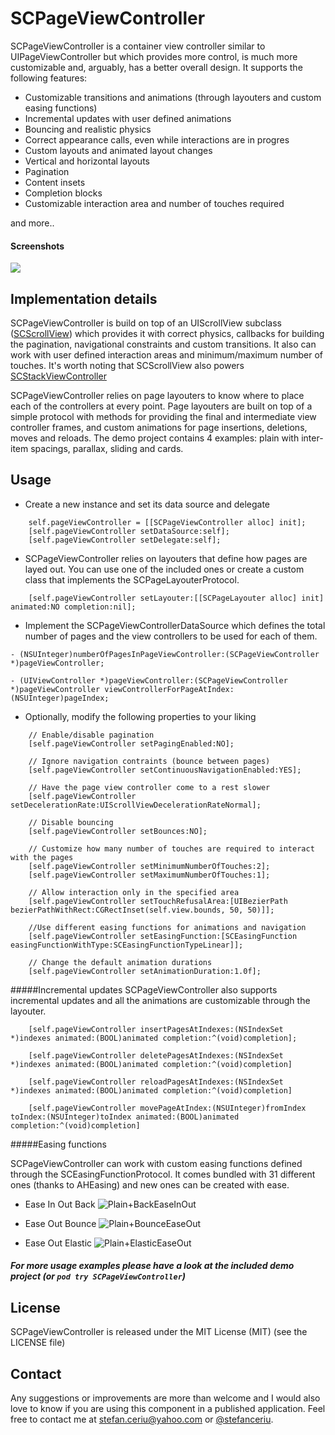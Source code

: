 # SCPageViewController


SCPageViewController is a container view controller similar to UIPageViewController but which provides more control, is much more customizable and, arguably, has a better overall design. 
It supports the following features:

- Customizable transitions and animations (through layouters and custom easing functions)
- Incremental updates with user defined animations
- Bouncing and realistic physics
- Correct appearance calls, even while interactions are in progres
- Custom layouts and animated layout changes
- Vertical and horizontal layouts
- Pagination
- Content insets
- Completion blocks
- Customizable interaction area and number of touches required

and more..

#### Screenshots

![](https://dl.dropboxusercontent.com/u/12748201/Recordings/SCPageViewController/2.0/SCPageViewController%202.0.gif)

## Implementation details

SCPageViewController is build on top of an UIScrollView subclass ([SCScrollView](https://github.com/stefanceriu/SCScrollView)) which provides it with correct physics, callbacks for building the pagination, navigational constraints and custom transitions. It also can work with user defined interaction areas and minimum/maximum number of touches. It's worth noting that SCScrollView also powers [SCStackViewController](https://github.com/stefanceriu/SCStackViewController)

SCPageViewController relies on page layouters to know where to place each of the controllers at every point. Page layouters are built on top of a simple protocol with methods for providing the final and intermediate view controller frames, and custom animations for page insertions, deletions, moves and reloads. The demo project contains 4 examples: plain with inter-item spacings, parallax, sliding and cards.

## Usage

- Create a new instance and set its data source and delegate

```objc
    self.pageViewController = [[SCPageViewController alloc] init];
    [self.pageViewController setDataSource:self];
    [self.pageViewController setDelegate:self];
```

- SCPageViewController relies on layouters that define how pages are layed out. You can use one of the included ones or create a custom class that implements the SCPageLayouterProtocol.

```objc
    [self.pageViewController setLayouter:[[SCPageLayouter alloc] init] animated:NO completion:nil];
```

- Implement the SCPageViewControllerDataSource which defines the total number of pages and the view controllers to be used for each of them.

```objc
- (NSUInteger)numberOfPagesInPageViewController:(SCPageViewController *)pageViewController;

- (UIViewController *)pageViewController:(SCPageViewController *)pageViewController viewControllerForPageAtIndex:(NSUInteger)pageIndex;
```

- Optionally, modify the following properties to your liking

```objc
    // Enable/disable pagination
    [self.pageViewController setPagingEnabled:NO];
    
    // Ignore navigation contraints (bounce between pages)
    [self.pageViewController setContinuousNavigationEnabled:YES];

    // Have the page view controller come to a rest slower
    [self.pageViewController setDecelerationRate:UIScrollViewDecelerationRateNormal];

    // Disable bouncing
    [self.pageViewController setBounces:NO];

    // Customize how many number of touches are required to interact with the pages
    [self.pageViewController setMinimumNumberOfTouches:2];
    [self.pageViewController setMaximumNumberOfTouches:1];
    
    // Allow interaction only in the specified area
    [self.pageViewController setTouchRefusalArea:[UIBezierPath bezierPathWithRect:CGRectInset(self.view.bounds, 50, 50)]];
    
    //Use different easing functions for animations and navigation
    [self.pageViewController setEasingFunction:[SCEasingFunction easingFunctionWithType:SCEasingFunctionTypeLinear]];
    
    // Change the default animation durations
    [self.pageViewController setAnimationDuration:1.0f];
```

#####Incremental updates
SCPageViewController also supports incremental updates and all the animations are customizable through the layouter.

```objc
	[self.pageViewController insertPagesAtIndexes:(NSIndexSet *)indexes animated:(BOOL)animated completion:^(void)completion];

	[self.pageViewController deletePagesAtIndexes:(NSIndexSet *)indexes animated:(BOOL)animated completion:^(void)completion]

	[self.pageViewController reloadPagesAtIndexes:(NSIndexSet *)indexes animated:(BOOL)animated completion:^(void)completion]

	[self.pageViewController movePageAtIndex:(NSUInteger)fromIndex toIndex:(NSUInteger)toIndex animated:(BOOL)animated completion:^(void)completion]
```

#####Easing functions

SCPageViewController can work with custom easing functions defined through the SCEasingFunctionProtocol. It comes bundled with 31 different ones (thanks to AHEasing) and new ones can be created with ease.

* Ease In Out Back
![Plain+BackEaseInOut](https://dl.dropboxusercontent.com/u/12748201/Recordings/SCPageViewController/BackEaseInOut-Page.gif)

* Ease Out Bounce
![Plain+BounceEaseOut](https://dl.dropboxusercontent.com/u/12748201/Recordings/SCPageViewController/BounceEaseOut-Page.gif)
    
* Ease Out Elastic
![Plain+ElasticEaseOut](https://dl.dropboxusercontent.com/u/12748201/Recordings/SCPageViewController/ElasticEaseOut-Page.gif)

##### For more usage examples please have a look at the included demo project (or `pod try SCPageViewController`)

## License
SCPageViewController is released under the MIT License (MIT) (see the LICENSE file)

## Contact
Any suggestions or improvements are more than welcome and I would also love to know if you are using this component in a published application.
Feel free to contact me at [stefan.ceriu@yahoo.com](mailto:stefan.ceriu@yahoo.com) or [@stefanceriu](https://twitter.com/stefanceriu). 

